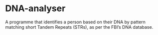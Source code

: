 # DNA-analyser
A programme that identifies a person based on their DNA by pattern matching short Tandem Repeats (STRs),  as per the FBI’s DNA database.
